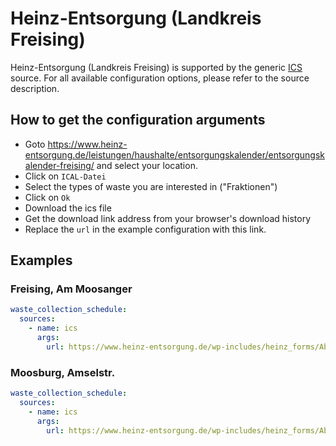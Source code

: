 # Heinz-Entsorgung (Landkreis Freising)

Heinz-Entsorgung (Landkreis Freising) is supported by the generic [ICS](/doc/source/ics.md) source. For all available configuration options, please refer to the source description.


## How to get the configuration arguments

- Goto <https://www.heinz-entsorgung.de/leistungen/haushalte/entsorgungskalender/entsorgungskalender-freising/> and select your location.
- Click on `ICAL-Datei`
- Select the types of waste you are interested in ("Fraktionen")
- Click on `Ok`
- Download the ics file
- Get the download link address from your browser's download history
- Replace the `url` in the example configuration with this link.

## Examples

### Freising, Am Moosanger

```yaml
waste_collection_schedule:
  sources:
    - name: ics
      args:
        url: https://www.heinz-entsorgung.de/wp-includes/heinz_forms/Abfuhrkalender/php/query.php?ICAL=1&ORT=nRlJXapNmb=c&STRASSE=WQg0WTv92cuF2ZyV&ERINNERUNG=-6&ISERINNERUNG=false&Jahr=2024&FRAKTIONEN=W3siZnJha3Rpb24iOiJSZXN0YWJmYWxsIn0seyJmcmFrdGlvbiI6IkdlbGJlciBTYWNrIn0seyJmcmFrdGlvbiI6IkJpb2FiZmFsbCJ9LHsiZnJha3Rpb24iOiJQYXBpZXIifV0=
```
### Moosburg, Amselstr.

```yaml
waste_collection_schedule:
  sources:
    - name: ics
      args:
        url: https://www.heinz-entsorgung.de/wp-includes/heinz_forms/Abfuhrkalender/php/query.php?ICAL=1&ORT=WTv92c1Jmc=c&STRASSE=WQz1WZzxHduI&ERINNERUNG=-6&ISERINNERUNG=false&Jahr=2024&FRAKTIONEN=W3siZnJha3Rpb24iOiJSZXN0YWJmYWxsIn0seyJmcmFrdGlvbiI6IkdlbGJlciBTYWNrIn0seyJmcmFrdGlvbiI6IkJpb2FiZmFsbCJ9LHsiZnJha3Rpb24iOiJQYXBpZXIifV0=
```
